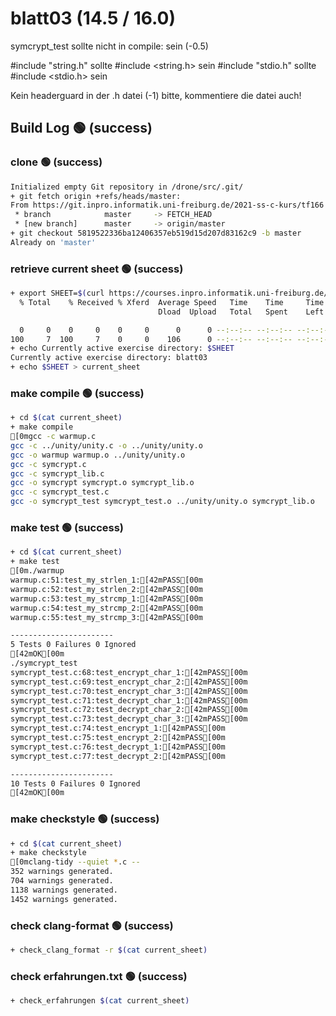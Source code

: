# blatt03 (14.5 / 16.0)


symcrypt_test sollte nicht in compile: sein (-0.5)

#include "string.h" sollte #include <string.h> sein
#include "stdio.h" sollte #include <stdio.h> sein

Kein headerguard in der .h datei (-1) bitte, kommentiere die datei auch!

## Build Log  🟢 (success)
### clone  🟢 (success)
```bash
Initialized empty Git repository in /drone/src/.git/
+ git fetch origin +refs/heads/master:
From https://git.inpro.informatik.uni-freiburg.de/2021-ss-c-kurs/tf166
 * branch            master     -> FETCH_HEAD
 * [new branch]      master     -> origin/master
+ git checkout 5819522336ba12406357eb519d15d207d83162c9 -b master
Already on 'master'

```

### retrieve current sheet  🟢 (success)
```bash
+ export SHEET=$(curl https://courses.inpro.informatik.uni-freiburg.de/2021-SS/c-kurs/active_exercises | head -n 1)
  % Total    % Received % Xferd  Average Speed   Time    Time     Time  Current
                                 Dload  Upload   Total   Spent    Left  Speed
  0     0    0     0    0     0      0      0 --:--:-- --:--:-- --:--:--     0100     7  100     7    0     0    106      0 --:--:-- --:--:-- --:--:--   106
+ echo Currently active exercise directory: $SHEET
Currently active exercise directory: blatt03
+ echo $SHEET > current_sheet

```

### make compile  🟢 (success)
```bash
+ cd $(cat current_sheet)
+ make compile
[0mgcc -c warmup.c
gcc -c ../unity/unity.c -o ../unity/unity.o
gcc -o warmup warmup.o ../unity/unity.o
gcc -c symcrypt.c
gcc -c symcrypt_lib.c
gcc -o symcrypt symcrypt.o symcrypt_lib.o
gcc -c symcrypt_test.c
gcc -o symcrypt_test symcrypt_test.o ../unity/unity.o symcrypt_lib.o

```

### make test  🟢 (success)
```bash
+ cd $(cat current_sheet)
+ make test
[0m./warmup 
warmup.c:51:test_my_strlen_1:[42mPASS[00m
warmup.c:52:test_my_strlen_2:[42mPASS[00m
warmup.c:53:test_my_strcmp_1:[42mPASS[00m
warmup.c:54:test_my_strcmp_2:[42mPASS[00m
warmup.c:55:test_my_strcmp_3:[42mPASS[00m

-----------------------
5 Tests 0 Failures 0 Ignored 
[42mOK[00m
./symcrypt_test
symcrypt_test.c:68:test_encrypt_char_1:[42mPASS[00m
symcrypt_test.c:69:test_encrypt_char_2:[42mPASS[00m
symcrypt_test.c:70:test_encrypt_char_3:[42mPASS[00m
symcrypt_test.c:71:test_decrypt_char_1:[42mPASS[00m
symcrypt_test.c:72:test_decrypt_char_2:[42mPASS[00m
symcrypt_test.c:73:test_decrypt_char_3:[42mPASS[00m
symcrypt_test.c:74:test_encrypt_1:[42mPASS[00m
symcrypt_test.c:75:test_encrypt_2:[42mPASS[00m
symcrypt_test.c:76:test_decrypt_1:[42mPASS[00m
symcrypt_test.c:77:test_decrypt_2:[42mPASS[00m

-----------------------
10 Tests 0 Failures 0 Ignored 
[42mOK[00m

```

### make checkstyle  🟢 (success)
```bash
+ cd $(cat current_sheet)
+ make checkstyle
[0mclang-tidy --quiet *.c --
352 warnings generated.
704 warnings generated.
1138 warnings generated.
1452 warnings generated.

```

### check clang-format  🟢 (success)
```bash
+ check_clang_format -r $(cat current_sheet)

```

### check erfahrungen.txt  🟢 (success)
```bash
+ check_erfahrungen $(cat current_sheet)

```
